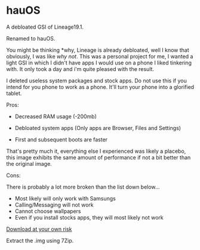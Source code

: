 # hauOS

A debloated GSI of Lineage19.1.

Renamed to hauOS.

You might be thinking *why, Lineage is already debloated, well I know that obviously, I was like *why not*. This was a personal project for me, I wanted a light GSI in which I didn't have apps I would use on a phone I liked tinkering with. It only took a day and i'm quite pleased with the result.

I deleted useless system packages and stock apps. Do not use this if you intend for you phone to work as a phone. It'll turn your phone into a glorified tablet.

Pros: 

- Decreased RAM usage (-200mb)
  
- Debloated system apps (Only apps are Browser, Files and Settings)

- First and subsequent boots are faster
  
That's pretty much it, everything else I experienced was likely a placebo, this image exhibits the same amount of performance if not a bit better than the original image.

Cons:

There is probably a lot more broken than the list down below...

- Most likely will only work with Samsungs
- Calling/Messaging will not work
- Cannot choose wallpapers
- Even if you install stocks apps, they will most likely not work

[Download at your own risk](https://drive.usercontent.google.com/download?id=18AngnUP9IJAE5gKLswSexi9mqxgcvILy&export=download&authuser=0)

Extract the .img using 7Zip.
